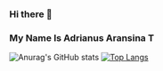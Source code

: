 ### Hi there 👋
### My Name Is Adrianus Aransina T

![Anurag's GitHub stats](https://github-readme-stats.vercel.app/api?username=kicap1992&show_icons=true) [![Top Langs](https://github-readme-stats.vercel.app/api/top-langs/?username=kicap1992&layout=compact)](https://github.com/anuraghazra/github-readme-stats)



<!--
**kicap1992/kicap1992** is a ✨ _special_ ✨ repository because its `README.md` (this file) appears on your GitHub profile.

Here are some ideas to get you started:

- 🔭 I’m currently working on ...
- 🌱 I’m currently learning ...
- 👯 I’m looking to collaborate on ...
- 🤔 I’m looking for help with ...
- 💬 Ask me about ...
- 📫 How to reach me: ...
- 😄 Pronouns: ...
- ⚡ Fun fact: ...
-->
